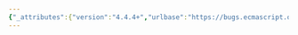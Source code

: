 ```yaml
---
{"_attributes":{"version":"4.4.4+","urlbase":"https://bugs.ecmascript.org/","maintainer":"dherman@mozilla.com"},"bug":{"bug_id":619,"creation_ts":"2012-08-17 20:03:00 -0700","short_desc":"Website links are outdated","delta_ts":"2012-08-17 20:03:55 -0700","product":"TC39 Infrastructure","component":"other","version":"unspecified","rep_platform":"All","op_sys":"All","bug_status":"CONFIRMED","priority":"Normal","bug_severity":"normal","everconfirmed":true,"reporter":"hi","assigned_to":{"uid":"dherman","name":"Dave Herman"},"cc":"allen","long_desc":[{"commentid":1519,"comment_count":0,"who":"hi","bug_when":"2012-08-17 20:03:55 -0700","thetext":"The links to ECMAScript 1 & 2 are outdated.  They should be updated to:\n\nhttp://www.ecma-international.org/publications/files/ECMA-ST-ARCH/ECMA-262,%202nd%20edition,%20August%201998.pdf\n\nhttp://www.ecma-international.org/publications/files/ECMA-ST-ARCH/ECMA-262,%201st%20edition,%20June%201997.pdf"}]}}
---
```

